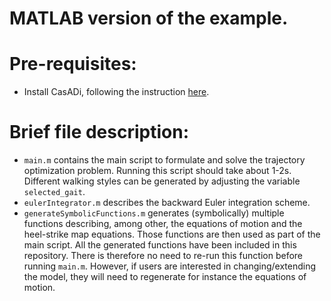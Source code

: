 MATLAB version of the example.
==============================

# Pre-requisites:
- Install CasADi, following the instruction [here](https://web.casadi.org/get/).

# Brief file description:
- `main.m` contains the main script to formulate and solve the trajectory optimization problem. Running this script should take about 1-2s. Different walking styles can be generated by adjusting the variable `selected_gait`.
- `eulerIntegrator.m` describes the backward Euler integration scheme.
- `generateSymbolicFunctions.m` generates (symbolically) multiple functions describing, among other, the equations of motion and the heel-strike map equations. Those functions are then used as part of the main script.
All the generated functions have been included in this repository. There is therefore no need to re-run this function before running `main.m`. However, if users are interested in changing/extending the model, they will need to regenerate for instance the equations of motion.
